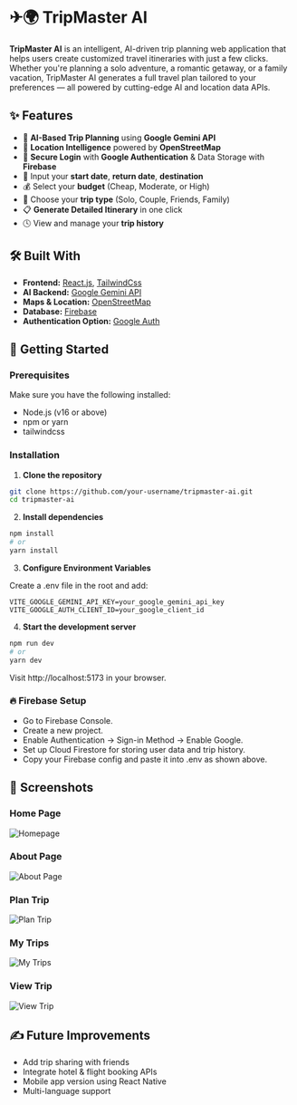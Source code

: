 # ✈🌍 TripMaster AI

**TripMaster AI** is an intelligent, AI-driven trip planning web application that helps users create customized travel itineraries with just a few clicks. Whether you're planning a solo adventure, a romantic getaway, or a family vacation, TripMaster AI generates a full travel plan tailored to your preferences — all powered by cutting-edge AI and location data APIs.

## ✨ Features

- 🧠 **AI-Based Trip Planning** using **Google Gemini API**
- 📍 **Location Intelligence** powered by **OpenStreetMap**
- 🔐 **Secure Login** with **Google Authentication** & Data Storage with **Firebase**
- 📅 Input your **start date**, **return date**, **destination**
- 💰 Select your **budget** (Cheap, Moderate, or High)
- 🧳 Choose your **trip type** (Solo, Couple, Friends, Family)
- 📋 **Generate Detailed Itinerary** in one click
- 🕓 View and manage your **trip history**

## 🛠️ Built With

- **Frontend:** [React.js](https://reactjs.org/), [TailwindCss](https://tailwindcss.com/docs/installation/using-vite)
- **AI Backend:** [Google Gemini API](https://ai.google.dev/)
- **Maps & Location:** [OpenStreetMap](https://www.openstreetmap.org/)
- **Database:** [Firebase](https://firebase.google.com/)
- **Authentication Option:** [Google Auth](https://developers.google.com/identity)

## 🚀 Getting Started

### Prerequisites

Make sure you have the following installed:

- Node.js (v16 or above)
- npm or yarn
- tailwindcss

### Installation

1. **Clone the repository**

```bash
git clone https://github.com/your-username/tripmaster-ai.git
cd tripmaster-ai
```

2. **Install dependencies**

```bash
npm install
# or
yarn install
```

3. **Configure Environment Variables**

Create a .env file in the root and add:

```env
VITE_GOOGLE_GEMINI_API_KEY=your_google_gemini_api_key
VITE_GOOGLE_AUTH_CLIENT_ID=your_google_client_id
```

4. **Start the development server**

```bash
npm run dev
# or
yarn dev
```
Visit http://localhost:5173 in your browser.

### 🔥 Firebase Setup
- Go to Firebase Console.
- Create a new project.
- Enable Authentication → Sign-in Method → Enable Google.
- Set up Cloud Firestore for storing user data and trip history.
- Copy your Firebase config and paste it into .env as shown above.

## 📸 Screenshots

### **Home Page**
![Homepage](./Screenshots/Homepage.jpeg)

### **About Page**
![About Page](./Screenshots/About%20page.jpeg)

### **Plan Trip**
![Plan Trip](./Screenshots/Plan%20Trip.jpeg)

### **My Trips**
![My Trips](./Screenshots/My%20Trips.PNG)

### **View Trip**
![View Trip](./Screenshots/View%20Trip.png)

## ✍️ Future Improvements
- Add trip sharing with friends
- Integrate hotel & flight booking APIs
- Mobile app version using React Native
- Multi-language support
